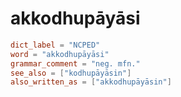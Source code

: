 # akkodhupāyāsi

``` toml
dict_label = "NCPED"
word = "akkodhupāyāsi"
grammar_comment = "neg. mfn."
see_also = ["kodhupāyāsin"]
also_written_as = ["akkodhupāyāsin"]
```

